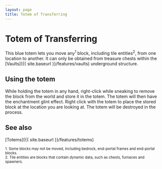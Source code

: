 ```yaml
---
layout: page
title: Totem of Transferring
---
```


# Totem of Transferring

This blue totem lets you move any<sup>1</sup> block, including tile entities<sup>2</sup>, from one location to another.  It can only be obtained from treasure chests within the [Vaults]({{ site.baseurl }}/features/vaults) underground structure.

## Using the totem

While holding the totem in any hand, right-click while sneaking to remove the block from the world and store it in the totem.  The totem will then have the enchantment glint effect.  Right click with the totem to place the stored block at the location you are looking at.  The totem will be destroyed in the process.

## See also

[Totems]({{ site.baseurl }}/features/totems)


<small>1. Some blocks may not be moved, including bedrock, end-portal frames and end-portal blocks.</small>  
<small>2. Tile entities are blocks that contain dynamic data, such as chests, furnaces and spawners.</small>  